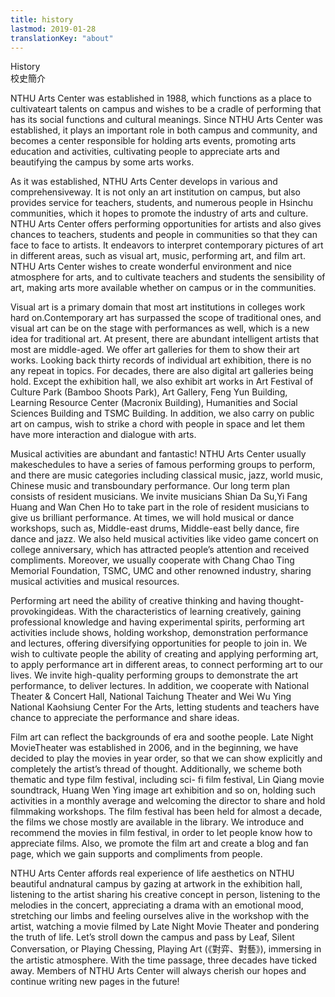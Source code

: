 ```yaml
---
title: history
lastmod: 2019-01-28
translationKey: "about"
---
```


<div class="page-history">
<div class="page-title">
    <div class="line"></div>
    <div class="page-title-text">
        <div class="en">History</div>
        <div class="ch">校史簡介</div>
    </div>
</div>


<div class="row content">
<div class="col-12 col-lg-6">

<div class="cover-pic1" 
    style="background-image:url('/img/about/center1.jpg')">
</div>

<div class="cover-pic2"
    style="background-image:url('/img/about/center2.jpg')">
</div>

</div>
<div class="col-12 col-lg-6 intro">

NTHU Arts Center was established in 1988, which functions as a place to cultivateart talents on campus and wishes to be a cradle of performing that has its social functions and cultural meanings. Since NTHU Arts Center was established, it plays an important role in both campus and community, and becomes a center responsible for holding arts events, promoting arts education and activities, cultivating people to appreciate arts and beautifying the campus by some arts works.

As it was established, NTHU Arts Center develops in various and comprehensiveway. It is not only an art institution on campus, but also provides service for teachers, students, and numerous people in Hsinchu communities, which it hopes to promote the industry of arts and culture. NTHU Arts Center offers performing opportunities for artists and also gives chances to teachers, students and people in communities so that they can face to face to artists. It endeavors to interpret contemporary pictures of art in different areas, such as visual art, music, performing art, and film art. NTHU Arts Center wishes to create wonderful environment and nice atmosphere for arts, and to cultivate teachers and students the sensibility of art, making arts more available whether on campus or in the communities.

Visual art is a primary domain that most art institutions in colleges work hard on.Contemporary art has surpassed the scope of traditional ones, and visual art can be on the stage with performances as well, which is a new idea for traditional art. At present, there are abundant intelligent artists that most are middle-aged. We offer art galleries for them to show their art works. Looking back thirty records of individual art exhibition, there is no any repeat in topics. For decades, there are also digital art galleries being hold. Except the exhibition hall, we also exhibit art works in Art Festival of Culture Park (Bamboo Shoots Park), Art Gallery, Feng Yun Building, Learning Resource Center (Macronix Building), Humanities and Social Sciences Building and TSMC Building. In addition, we also carry on public art on campus, wish to strike a chord with people in space and let them have more interaction and dialogue with arts.

Musical activities are abundant and fantastic! NTHU Arts Center usually makeschedules to have a series of famous performing groups to perform, and there are music categories including classical music, jazz, world music, Chinese music and transboundary performance. Our long term plan consists of resident musicians. We invite musicians Shian Da Su,Yi Fang Huang and Wan Chen Ho to take part in the role of resident musicians to give us brilliant performance. At times, we will hold musical or dance workshops, such as, Middle-east drums, Middle-east belly dance, fire dance and jazz. We also held musical activities like video game concert on college anniversary, which has attracted people’s attention and received compliments. Moreover, we usually cooperate with Chang Chao Ting Memorial Foundation, TSMC, UMC and other renowned industry, sharing musical activities and musical resources.

Performing art need the ability of creative thinking and having thought-provokingideas. With the characteristics of learning creatively, gaining professional knowledge and having experimental spirits, performing art activities include shows, holding workshop, demonstration performance and lectures, offering diversifying opportunities for people to join in. We wish to cultivate people the ability of creating and applying performing art, to apply performance art in different areas, to connect performing art to our lives. We invite high-quality performing groups to demonstrate the art performance, to deliver lectures. In addition, we cooperate with National Theater & Concert Hall, National Taichung Theater and Wei Wu Ying National Kaohsiung Center For the Arts, letting students and teachers have chance to appreciate the performance and share ideas.

Film art can reflect the backgrounds of era and soothe people. Late Night MovieTheater was established in 2006, and in the beginning, we have decided to play the movies in year order, so that we can show explicitly and completely the artist’s thread of thought. Additionally, we scheme both thematic and type film festival, including sci- fi film festival, Lin Qiang movie soundtrack, Huang Wen Ying image art exhibition and so on, holding such activities in a monthly average and welcoming the director to share and hold filmmaking workshops. The film festival has been held for almost a decade, the films we chose mostly are available in the library. We introduce and recommend the movies in film festival, in order to let people know how to appreciate films. Also, we promote the film art and create a blog and fan page, which we gain supports and compliments from people.

NTHU Arts Center affords real experience of life aesthetics on NTHU beautiful andnatural campus by gazing at artwork in the exhibition hall, listening to the artist sharing his creative concept in person, listening to the melodies in the concert, appreciating a drama with an emotional mood, stretching our limbs and feeling ourselves alive in the workshop with the artist, watching a movie filmed by Late Night Movie Theater and pondering the truth of life. Let’s stroll down the campus and pass by Leaf, Silent Conversation, or Playing Chessing, Playing Art (《對弈、對藝》), immersing in the artistic atmosphere. With the time passage, three decades have ticked away. Members of NTHU Arts Center will always cherish our hopes and continue writing new pages in the future!

<div class="teacher">



</div>

</div>
</div>
</div>
